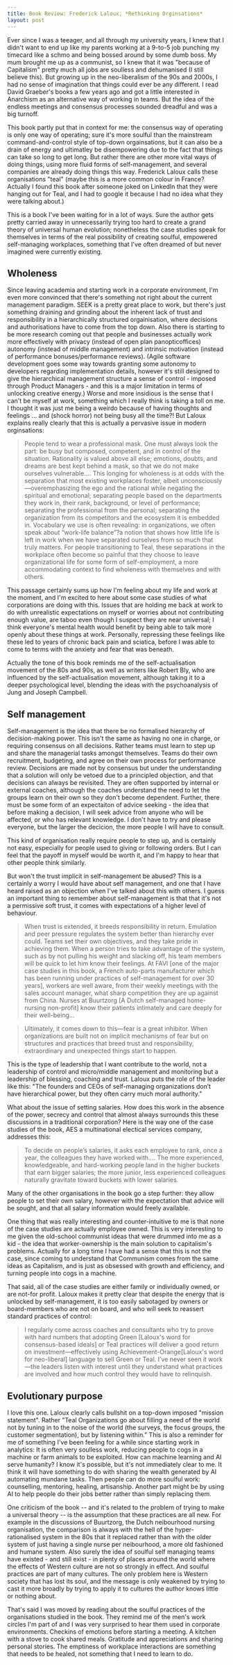 ```yaml
---
title: Book Review: Frederick Laloux, *Rethinking Orginsations*
layout: post
---
```

Ever since I was a teeager, and all through my university years, I knew that I didn't want to end up like my parents working at a 9-to-5 job punching my timecard like a schmo and being bossed around by some dumb boss. My mum brought me up as a communist, so I knew that it was "because of Capitalism" pretty much all jobs are soulless and dehumanised (I still believe this). But growing up in the neo-liberalism of the 90s and 2000s, I had no sense of imagination that things could ever be any different. I read David Graeber's books a few years ago and got a little interested in Anarchism as an alternative way of working in teams. But the idea of the endless meetings and consensus processes sounded dreadful and was a big turnoff.


This book partly put that in context for me: the consensus way of operating is only one way of operating; sure it's more soulful than the mainstream command-and-control style of top-down orgainsations, but it can also be a drain of energy and ultimatley be disempowering due to the fact that things can take so long to get long. But rather there are other more vital ways of doing things, using more fluid forms of self-management, and several companies are already doing things this way. Frederick Laloux calls these organisations "teal" (maybe this is a more common colour in France?  Actually I found this book after someone joked on LinkedIn that they were hanging out for Teal, and I had to google it because I had no idea what they were talking about.)

This is a book I've been waiting for in a lot of ways. Sure the author gets pretty carried away in unnecessarily trying too hard to create a grand theory of universal human evolution; nonetheless the case studies speak for themselves in terms of the real possibility of creating soulful, empowered self-managing workplaces, something that I've often dreamed of but never imagined were currently existing.

## Wholeness
Since leaving academia and starting work in a corporate environment, I'm even more convinced that there's something not right about the current management paradigm. SEEK is a pretty great place to work, but there's just something draining and grinding about the inherent lack of trust and responsibility in a hierarchically structured orgainisation, where decisions and authorisations have to come from the top down. Also there is starting to be more research coming out that people and businesses actually work more effectively with privacy (instead of open plan panopticoffices) autonomy (instead of middle management) and intrinsic motivation (instead of performance bonuses/performance reviews). (Agile software development goes some way towards granting some autonomy to developers regarding implementation details, however it's still designed to give the hierarchical management structure a sense of control - imposed through Product Managers - and this is a major limitation in terms of unlocking creative energy.) Worse and more insidious is the sense that I can't be myself at work, something which I really think is taking a toll on me. I thought it was just me being a weirdo because of having thoughts and feelings ... and (shock horror) not being busy all the time?! But Laloux explains really clearly that this is actually a pervasive issue in modern orginsations:

> People tend to wear a professional mask. One must always look the part: be busy but composed, competent, and in control of the situation. Rationality is valued above all else; emotions, doubts, and dreams are best kept behind a mask, so that we do not make ourselves vulnerable.... This longing for wholeness is at odds with the separation that most existing workplaces foster, albeit unconsciously—overemphasizing the ego and the rational while negating the spiritual and emotional; separating people based on the departments they work in, their rank, background, or level of performance; separating the professional from the personal; separating the organization from its competitors and the ecosystem it is embedded in. Vocabulary we use is often revealing: in organizations, we often speak about “work-life balance”?a notion that shows how little life is left in work when we have separated ourselves from so much that truly matters. For people transitioning to Teal, these separations in the workplace often become so painful that they choose to leave organizational life for some form of self-employment, a more accommodating context to find wholeness with themselves and with others.

This passage certainly sums up how I'm feeling about my life and work at the moment, and I'm excited to here about some case studies of what corporations are doing with this. Issues that are holding me back at work to do with unrealistic expectations on myself or worries about not contributing enough value, are taboo  even though I suspect they are near universal; I think everyone's mental health would benefit by being able to talk more openly about these things at work. Personally, repressing these feelings like these led to years of chronic back pain and sciatica, before I was able to come to terms with the anxiety and fear that was beneath.

Actually the tone of this book reminds me of the self-actualisation movement of the 80s and 90s, as well as writers like Robert Bly, who are influenced by the self-actualisation movement, although taking it to a deeper psychological level, blending the ideas with the psychoanalysis of Jung and Joseph Campbell.

## Self management

Self-management is the idea that there be no formalised hierarchy of decision-making power. This isn't the same as having no one in charge, or requiring consensus on all decisions. Rather teams must learn to step up and share the managerial tasks amongst themselves.  Teams do their own recruitment, budgeting, and agree on their own process for performance review. Decisions are made not by consensus but under the understanding that a solution will only be vetoed due to a principled objection, and that decisions can always be revisited. They are often supported by internal or external coaches, although the coaches understand the need to let the groups learn on their own so they don't become dependent. Further, there must be some form of an expectaiton of advice seeking - the idea that before making a decision, I will seek advice from anyone who will be affected, or who has relevant knowledge. I don't have to try and please everyone, but the larger the decicion, the more people I will have to consult.

This kind of organisation really require people to step up, and is certainly not easy, especially for people used to giving or following orders. But I can feel that the payoff in myself would be worth it, and I'm happy to hear that other people think similarly.

But won't the trust implicit in self-management be abused? This is a certainly a worry I would have about self management, and one that I have heard raised as an objection when I've talked about this with others. I guess an important thing to remember about self-management is that that it's not a permissive soft trust, it comes with expectations of a higher level of behaviour.

> When trust is extended, it breeds responsibility in return. Emulation and peer pressure regulates the system better than hierarchy ever could. Teams set their own objectives, and they take pride in achieving them. When a person tries to take advantage of the system, such as by not pulling his weight and slacking off, his team members will be quick to let him know their feelings. At FAVI [one of the major case studies in this book, a French auto-parts manufacturer which has been running under practices of self-management for over 30 years], workers are well aware, from their weekly meetings with the sales account manager, what sharp competition they are up against from China. Nurses at Buurtzorg [A Dutch self-managed home-nursing non-profit] know their patients intimately and care deeply for their well-being...

> Ultimately, it comes down to this—fear is a great inhibitor. When organizations are built not on implicit mechanisms of fear but on structures and practices that breed trust and responsibility, extraordinary and unexpected things start to happen.

This is the type of leadership that I want contribute to the world, not a leadership of control and micro/middle management and monitoring but a leadership of blessing, coaching and trust. Laloux puts the role of the leader like this: "The founders and CEOs of self-managing organizations don’t have hierarchical power, but they often carry much moral authority."

What about the issue of setting salaries. How does this work in the absence of the power, secrecy and control that almost always surrounds this these discussions in a traditional corporation? Here is the way one of the case studies of the book, AES a multinational electical services company, addresses this:

>To decide on people’s salaries, it asks each employee to rank, once a year, the colleagues they have worked with.... The more experienced, knowledgeable, and hard-working people land in the higher buckets that earn bigger salaries; the more junior, less experienced colleagues naturally gravitate toward buckets with lower salaries.

Many of the other organisations in the book go a step further: they allow people to set their own salary, however with the expectation that advice will be sought, and that all salary information would freely available.

One thing that was really interesting and counter-intuitive to me is that none of the case studies are actually employee owned. This is very interesting to me given the old-school communist ideas that were drummed into me as a kid - the idea that worker-ownership is the main solution to capitalism's problems. Actually for a long time I have had a sense that this is not the case, since coming to understand that Communism comes from the same ideas as Capitalism, and is just as obsessed with growth and efficiency, and turning people into cogs in a machine.

That said, all of the case studies are either family or individually owned, or are not-for profit. Laloux makes it pretty clear that despite the energy that is unlocked by self-management, it is too easily sabotaged by owners or board-members who are not on board, and who will seek to reassert standard practices of control:

> I regularly come across coaches and consultants who try to prove with hard numbers that adopting Green [Laloux's word for consensus-based ideals] or Teal practices will deliver a good return on investment—effectively using Achievement-Orange[Laloux's word for neo-liberal] language to sell Green or Teal. I’ve never seen it work—the leaders listen with interest until they understand what practices are involved and how much control they would have to relinquish.

## Evolutionary purpose
I love this one. Laloux clearly calls bullshit on a top-down imposed "mission statement". Rather "Teal Organizations go about filling a need of the world not by tuning in to the noise of the world (the surveys, the focus groups, the customer segmentation), but by listening within." This is also a reminder for me of something I've been feeling for a while since starting work in analytics: It is often very soulless work, reducing people to cogs in a machine or farm animals to be exploited.  How can machine learning and AI serve humanity? I know it's possible, but it's not immediately clear to me. It think it will have something to do with sharing the wealth generated by AI automating mundane tasks. Then people can do more soulful work: counselling, mentoring, healing, artisanship.  Another part might be  by using AI to help people do their jobs better rather than simply replacing them.

One criticism of the book -- and it's related to the problem of trying to make a universal theory -- is the assumption that these practices are all new. For example in the discussions of Buurtzorg, the Dutch neibourhood nursing organisation, the comparison is always with the hell of the hyper-rationalised system in the 80s that it replaced rather than with the older system of just having a single nurse per neibourhood, a more old fashioned and humane system. Also surely the idea of soulful self managing teams have existed - and still exist - in plenty of places around the world where the effects of Western culture are not so strongly in effect. And soulful practices are part of many cultures. The only problem here is Western society that has lost its soul, and the message is only weakened by trying to cast it more broadly by trying to apply it to cultures the author knows little or nothing about.

That's said I was moved by reading about the soulful practices of the organisations studied in the book. They remind me of the men's work circles I'm part of and I was very surprised to hear them used in corporate environments. Checkins of emotions before starting a meeting. A kitchen with a stove to cook shared meals. Gratitude and appreciations and sharing personal stories. The emptiness of workplace interactions are something that needs to be healed, not something that I need to learn to do.
